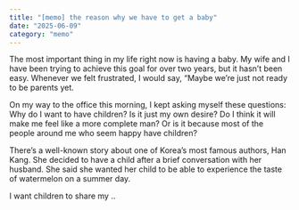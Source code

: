 ```yaml
---
title: "[memo] the reason why we have to get a baby"
date: "2025-06-09"
category: "memo"
---
```


The most important thing in my life right now is having a baby. My wife and I have been trying to achieve this goal for over two years, but it hasn’t been easy. Whenever we felt frustrated, I would say, “Maybe we’re just not ready to be parents yet.


On my way to the office this morning, I kept asking myself these questions: Why do I want to have children? Is it just my own desire? Do I think it will make me feel like a more complete man? Or is it because most of the people around me who seem happy have children?


There’s a well-known story about one of Korea’s most famous authors, Han Kang. She decided to have a child after a brief conversation with her husband. She said she wanted her child to be able to experience the taste of watermelon on a summer day.


I want children to share my ..



